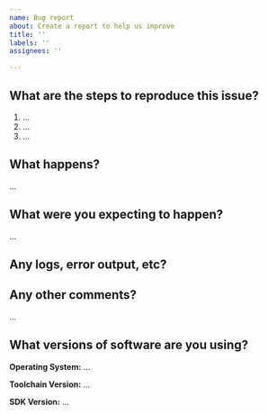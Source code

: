 ```yaml
---
name: Bug report
about: Create a report to help us improve
title: ''
labels: ''
assignees: ''

---
```


<!-- Thanks for reporting an issue! Please make sure you click the link above to view the issue guidelines, then fill out the blanks below. -->

What are the steps to reproduce this issue?
-------------------------------------------
1. …
2. …
3. …

What happens?
-------------
…

What were you expecting to happen?
----------------------------------
…

Any logs, error output, etc?
----------------------------
<!-- If it’s long, please paste to https://gist.github.com/ and insert the link here. -->


Any other comments?
-------------------
…

What versions of software are you using?
----------------------------------------
**Operating System:** …

**Toolchain Version:** …

**SDK Version:** …
